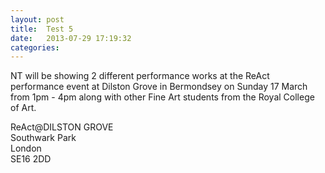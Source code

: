```yaml
---
layout: post
title:  Test 5
date:   2013-07-29 17:19:32
categories: 
---
```


NT will be showing 2 different performance works at the ReAct performance event at Dilston Grove in Bermondsey on Sunday 17 March from 1pm - 4pm along with other Fine Art students from the Royal College of Art. 

ReAct@DILSTON GROVE<br />
Southwark Park<br />
London<br />
SE16 2DD<br />

